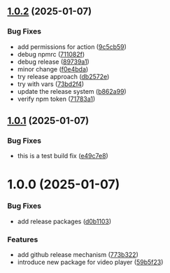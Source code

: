 ## [1.0.2](https://github.com/Krishnajha25/video-player-pro/compare/v1.0.1...v1.0.2) (2025-01-07)


### Bug Fixes

* add permissions for action ([9c5cb59](https://github.com/Krishnajha25/video-player-pro/commit/9c5cb594679b3f0242561657df3132c99ba78cf6))
* debug npmrc ([711082f](https://github.com/Krishnajha25/video-player-pro/commit/711082fc612bc538fc636189b47c192f39cc0c44))
* debug release ([89739a1](https://github.com/Krishnajha25/video-player-pro/commit/89739a1b4311e225236d07d77e9ce8c953647004))
* minor change ([f0e4bda](https://github.com/Krishnajha25/video-player-pro/commit/f0e4bda56614b884ba202b773d40c83216ccf3c1))
* try release approach ([db2572e](https://github.com/Krishnajha25/video-player-pro/commit/db2572e889b3e3a223bb49c73231ab003f6c7dd1))
* try with vars ([73bd2f4](https://github.com/Krishnajha25/video-player-pro/commit/73bd2f44e7880445305373f22fec8d8345b6912f))
* update the release system ([b862a99](https://github.com/Krishnajha25/video-player-pro/commit/b862a9977d4f6287a768b58bf5fbee64a0a4c570))
* verify npm token ([71783a1](https://github.com/Krishnajha25/video-player-pro/commit/71783a1c4fcb5efa98a2cb925bbd8047a756797b))

## [1.0.1](https://github.com/Krishnajha25/video-player-pro/compare/v1.0.0...v1.0.1) (2025-01-07)


### Bug Fixes

* this is a test build fix ([e49c7e8](https://github.com/Krishnajha25/video-player-pro/commit/e49c7e8c02e44e65902df5a5de111b439fd10415))

# 1.0.0 (2025-01-07)


### Bug Fixes

* add release packages ([d0b1103](https://github.com/Krishnajha25/video-player-pro/commit/d0b11034871e3f44cd8acbd84ca696bcf3f4843a))


### Features

* add github release mechanism ([773b322](https://github.com/Krishnajha25/video-player-pro/commit/773b32225da6a57da516380a03ef734d875f9b19))
* introduce new package for video player ([59b5f23](https://github.com/Krishnajha25/video-player-pro/commit/59b5f23c5556402ff85f51ba1c24a694ebb00803))
